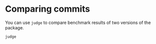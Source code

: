 # Comparing commits

You can use `judge` to compare benchmark results of two versions of the package.

```@docs
judge
```
